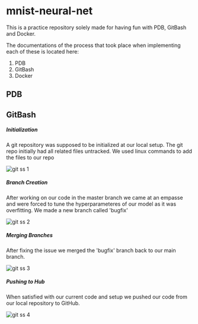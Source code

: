 # mnist-neural-net
This is a practice repository solely made for having fun with PDB, GitBash and Docker. 

The documentations of the process that took place when implementing each of these is located here:
1. PDB
2. GitBash
3. Docker


## PDB





## GitBash

##### Initialization 
A git repository was supposed to be initialized at our local setup. The git repo initially had all related files untracked. We used linux commands to add the files to our repo

![git ss 1](https://github.com/vijdaancoding/mnist-neural-net/assets/131896316/2b004977-ef26-4fc0-9d38-73ce1a75e896)

##### Branch Creation
After working on our code in the master branch we came at an empasse and were forced to tune the hyperparameteres of our model as it was overfitting. We made a new branch called 'bugfix' 

![git ss 2](https://github.com/vijdaancoding/mnist-neural-net/assets/131896316/0dd134ee-4457-4852-86fc-f538051f6267)

##### Merging Branches
After fixing the issue we merged the 'bugfix' branch back to our main branch. 

![git ss 3](https://github.com/vijdaancoding/mnist-neural-net/assets/131896316/d40c2ff6-ee93-4041-8190-906f4b69b982)

##### Pushing to Hub
When satisfied with our current code and setup we pushed our code from our local repository to GitHub. 

![git ss 4](https://github.com/vijdaancoding/mnist-neural-net/assets/131896316/77c0000f-09ab-44f7-942f-bc032e40cb0d)



